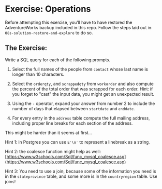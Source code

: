 # Exercise: Operations

Before attempting this exercise, you'll have to have restored the AdventureWorks backup included in this repo. Follow the steps laid out in `08s-solution-restore-and-explore` to do so.

## The Exercise:

Write a SQL query for each of the following prompts.

1. Select the full names of the people from `contact` whose last name is longer than 10 characters.

2. Select the `orderqty`, and `scrappedqty` from `workorder` and also compute the percent of the total order that was scrapped for each order. Hint: if you forget to "cast" the input data, you might get an unexpected result.

3. Using the `-` operator, expand your answer from number 2 to include the number of days that elapsed between `startdate` and `enddate`.

4. For every entry in the `address` table compute the full mailing address, including proper line breaks for each section of the address. 

This might be harder than it seems at first...

Hint 1: in Postgres you can use `E'\n'` to represent a linebreak as a string. 

Hint 2: the coalesce function might help as well: [https://www.w3schools.com/Sql/func_mysql_coalesce.asp](https://www.w3schools.com/Sql/func_mysql_coalesce.asp)

Hint 3: You need to use a join, because some of the information you need is in the `stateprovince` table, and some more is in the `countryregion` table. Use joins!
